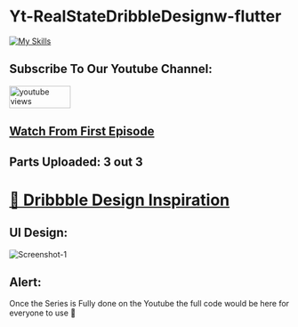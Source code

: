 # Yt-RealStateDribbleDesignw-flutter

[![My Skills](https://skillicons.dev/icons?i=flutter,dart,vscode)](https://skillicons.dev)

## Subscribe To Our Youtube Channel:
<a href="https://www.youtube.com/channel/UC4ApVhMrdGexO2KOWxZDOTw">
 <img width="110" height="40"  alt="youtube views" src="https://custom-icon-badges.demolab.com/badge/Youtube-red.svg?logo=youtube&logoSource=feather&logoColor=white]"/>
</a>

<h2>
<a href="https://youtu.be/KmymjKUp3lw">
 Watch From First Episode
</a>
</h2>

## Parts Uploaded: 3 out 3
<h1>
<a href="https://dribbble.com/shots/17966349-Real-Estate-Mobile-App-Design" >  🔗 Dribbble Design Inspiration  </a>
</h1>


## UI Design:

<img style='border-radius: 5%;' src="https://cdn.dribbble.com/userupload/2559178/file/original-0574b4fd5361a269b909b1d8abc37c6b.png?resize=1600x1200" alt="Screenshot-1">

## Alert:
Once the Series is Fully done on the Youtube the full code would be here for everyone to use 💖
